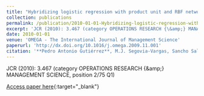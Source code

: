 ```yaml
---
title: "Hybridizing logistic regression with product unit and RBF networks for accurate detection and prediction of banking crises"
collection: publications
permalink: /publication/2010-01-01-Hybridizing-logistic-regression-with-product-unit-and-RBF-networks-for-accurate-detection-and-prediction-of-banking-crises
excerpt: 'JCR (2010): 3.467 (category OPERATIONS RESEARCH {\&amp;} MANAGEMENT SCIENCE, position 2/75 Q1)'
date: 2010-01-01
venue: 'OMEGA - The International Journal of Management Science'
paperurl: 'http://dx.doi.org/10.1016/j.omega.2009.11.001'
citation: '**Pedro Antonio Gutiérrez**, M.J. Segovia-Vargas, Sancho Salcedo-Sanz, César Hervás-Martínez, A. Sanchís, J.A. Portilla Figueras, Francisco Fernandez-Navarro, &quot;Hybridizing logistic regression with product unit and RBF networks for accurate detection and prediction of banking crises.&quot; OMEGA - The International Journal of Management Science, Vol. 38(5), 2010, pp.333--344.'
---
```

JCR (2010): 3.467 (category OPERATIONS RESEARCH {\&amp;} MANAGEMENT SCIENCE, position 2/75 Q1)

[Access paper here](http://dx.doi.org/10.1016/j.omega.2009.11.001){:target="_blank"}
